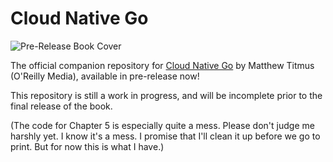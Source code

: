 # Cloud Native Go

![Pre-Release Book Cover](https://learning.oreilly.com/library/cover/9781492076322/)

The official companion repository for [Cloud Native Go](https://learning.oreilly.com/library/view/cloud-native-go/9781492076322/) by Matthew Titmus (O'Reilly Media), available in pre-release now!

This repository is still a work in progress, and will be incomplete prior to the final release of the book.

(The code for Chapter 5 is especially quite a mess. Please don't judge me harshly yet. I know it's a mess. I promise that I'll clean it up before we go to print. But for now this is what I have.)
